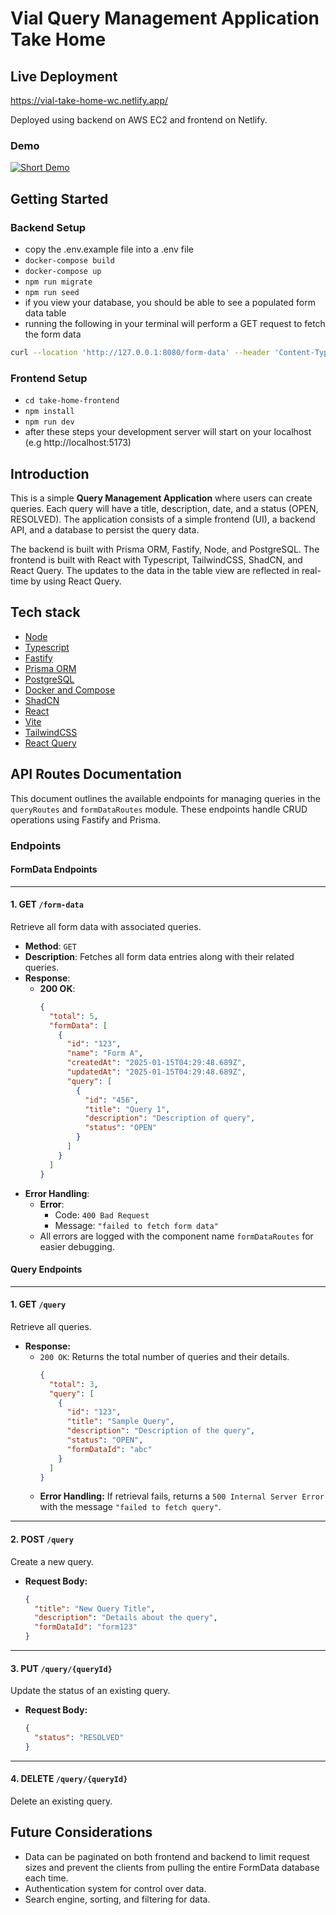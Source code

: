 # Vial Query Management Application Take Home

## Live Deployment

https://vial-take-home-wc.netlify.app/

Deployed using backend on AWS EC2 and frontend on Netlify.

### Demo

[![Short Demo](https://img.youtube.com/vi/ipCZac3Ggrs/0.jpg)](https://www.youtube.com/watch?v=ipCZac3Ggrs)

## Getting Started

### Backend Setup

- copy the .env.example file into a .env file
- `docker-compose build`
- `docker-compose up`
- `npm run migrate`
- `npm run seed`
- if you view your database, you should be able to see a populated form data table
- running the following in your terminal will perform a GET request to fetch the form data

```bash
curl --location 'http://127.0.0.1:8080/form-data' --header 'Content-Type: application/json'
```

### Frontend Setup

- `cd take-home-frontend`
- `npm install`
- `npm run dev`
- after these steps your development server will start on your localhost (e.g http://localhost:5173)

## Introduction

This is a simple **Query Management Application** where users can create queries. Each query will have a title, description, date, and a status (OPEN, RESOLVED). The application consists of a simple frontend (UI), a backend API, and a database to persist the query data.

The backend is built with Prisma ORM, Fastify, Node, and PostgreSQL. The frontend is built with React with Typescript, TailwindCSS, ShadCN, and React Query. The updates to the data in the table view are reflected in real-time by using React Query.

## Tech stack

- [Node](https://nodejs.org/en/)
- [Typescript](www.google.com)
- [Fastify](https://www.fastify.io/)
- [Prisma ORM](https://www.prisma.io/)
- [PostgreSQL](https://www.postgresql.org/)
- [Docker and Compose](https://www.docker.com/)
- [ShadCN](https://ui.shadcn.com/)
- [React](https://react.dev/)
- [Vite](https://vite.dev/)
- [TailwindCSS](https://tailwindcss.com/)
- [React Query](https://tanstack.com/query/v5/docs)

## API Routes Documentation

This document outlines the available endpoints for managing queries in the `queryRoutes` and `formDataRoutes` module. These endpoints handle CRUD operations using Fastify and Prisma.

### Endpoints

#### FormData Endpoints

---

#### 1. GET `/form-data`

Retrieve all form data with associated queries.

- **Method**: `GET`
- **Description**: Fetches all form data entries along with their related queries.
- **Response**:
  - **200 OK**:
    ```json
    {
      "total": 5,
      "formData": [
        {
          "id": "123",
          "name": "Form A",
          "createdAt": "2025-01-15T04:29:48.689Z",
          "updatedAt": "2025-01-15T04:29:48.689Z",
          "query": [
            {
              "id": "456",
              "title": "Query 1",
              "description": "Description of query",
              "status": "OPEN"
            }
          ]
        }
      ]
    }
    ```
- **Error Handling**:
  - **Error**:
    - Code: `400 Bad Request`
    - Message: `"failed to fetch form data"`
  - All errors are logged with the component name `formDataRoutes` for easier debugging.

#### Query Endpoints

---

#### 1. GET `/query`

Retrieve all queries.

- **Response:**
  - `200 OK`: Returns the total number of queries and their details.
    ```json
    {
      "total": 3,
      "query": [
        {
          "id": "123",
          "title": "Sample Query",
          "description": "Description of the query",
          "status": "OPEN",
          "formDataId": "abc"
        }
      ]
    }
    ```
  - **Error Handling:** If retrieval fails, returns a `500 Internal Server Error` with the message `"failed to fetch query"`.

---

#### 2. POST `/query`

Create a new query.

- **Request Body:**
  ```json
  {
    "title": "New Query Title",
    "description": "Details about the query",
    "formDataId": "form123"
  }
  ```

---

#### 3. PUT `/query/{queryId}`

Update the status of an existing query.

- **Request Body:**
  ```json
  {
    "status": "RESOLVED"
  }
  ```

---

#### 4. DELETE `/query/{queryId}`

Delete an existing query.

## Future Considerations

- Data can be paginated on both frontend and backend to limit request sizes and prevent the clients from pulling the entire FormData database each time.
- Authentication system for control over data.
- Search engine, sorting, and filtering for data.
